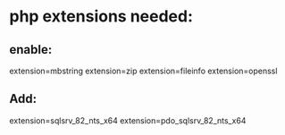 # php extensions needed:


## enable:
extension=mbstring
extension=zip
extension=fileinfo
extension=openssl


## Add:
extension=sqlsrv_82_nts_x64
extension=pdo_sqlsrv_82_nts_x64